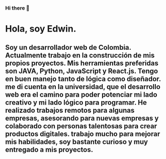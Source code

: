 ### Hi there 👋

# Hola, soy Edwin.
## Soy un desarrollador web de Colombia. Actualmente trabajo en la construcción de mis propios proyectos. Mis herramientas preferidas son JAVA, Python, JavaScript y React.js. Tengo en buen manejo tanto de lógica como diseñador. me di cuenta en la universidad, que el desarrollo web era el camino para poder potenciar mi lado creativo y mi lado lógico para programar. He realizado trabajos remotos para algunas empresas, asesorando para nuevas empresas y colaborado con personas talentosas para crear productos digitales. trabajo mucho para mejorar mis habilidades, soy bastante curioso y muy entregado a mis proyectos.

<!--
**EdwinOrtizCantillo/EdwinOrtizCantillo** is a ✨ _special_ ✨ repository because its `README.md` (this file) appears on your GitHub profile.

Here are some ideas to get you started:

- 🔭 I’m currently working on ...
- 🌱 I’m currently learning ...
- 👯 I’m looking to collaborate on ...
- 🤔 I’m looking for help with ...
- 💬 Ask me about ...
- 📫 How to reach me: ...
- 😄 Pronouns: ...
- ⚡ Fun fact: ...
-->
